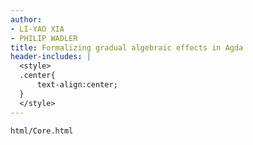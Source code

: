 ```yaml
---
author: 
- LI-YAO XIA
- PHILIP WADLER
title: Formalizing gradual algebraic effects in Agda
header-includes: |
  <style>
  .center{
	  text-align:center;
  }
  </style>
---
```

```{.include}
html/Core.html
```
